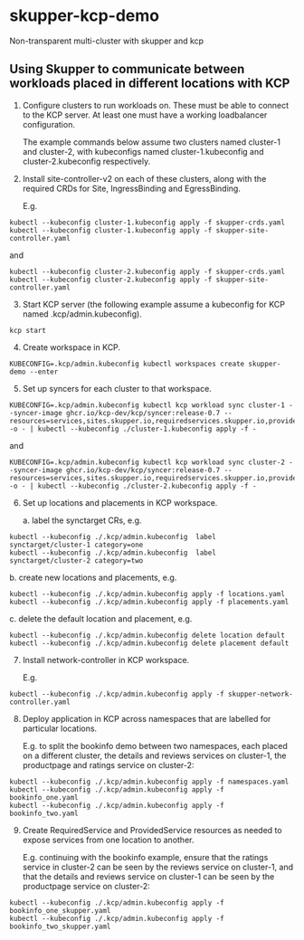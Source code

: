 # skupper-kcp-demo

Non-transparent multi-cluster with skupper and kcp

## Using Skupper to communicate between workloads placed in different locations with KCP

1. Configure clusters to run workloads on. These must be able to
   connect to the KCP server. At least one must have a working
   loadbalancer configuration.

   The example commands below assume two clusters named cluster-1 and
   cluster-2, with kubeconfigs named cluster-1.kubeconfig and
   cluster-2.kubeconfig respectively.

2. Install site-controller-v2 on each of these clusters, along with
   the required CRDs for Site, IngressBinding and EgressBinding.

   E.g.

```
kubectl --kubeconfig cluster-1.kubeconfig apply -f skupper-crds.yaml
kubectl --kubeconfig cluster-1.kubeconfig apply -f skupper-site-controller.yaml
```

   and

```
kubectl --kubeconfig cluster-2.kubeconfig apply -f skupper-crds.yaml
kubectl --kubeconfig cluster-2.kubeconfig apply -f skupper-site-controller.yaml
```

3. Start KCP server (the following example assume a kubeconfig for KCP
   named .kcp/admin.kubeconfig).

```
kcp start
```

4. Create workspace in KCP.

```
KUBECONFIG=.kcp/admin.kubeconfig kubectl workspaces create skupper-demo --enter
```

5. Set up syncers for each cluster to that workspace.

```
KUBECONFIG=.kcp/admin.kubeconfig kubectl kcp workload sync cluster-1 --syncer-image ghcr.io/kcp-dev/kcp/syncer:release-0.7 --resources=services,sites.skupper.io,requiredservices.skupper.io,providedservices.skupper.io -o - | kubectl --kubeconfig ./cluster-1.kubeconfig apply -f -
```

and

```
KUBECONFIG=.kcp/admin.kubeconfig kubectl kcp workload sync cluster-2 --syncer-image ghcr.io/kcp-dev/kcp/syncer:release-0.7 --resources=services,sites.skupper.io,requiredservices.skupper.io,providedservices.skupper.io -o - | kubectl --kubeconfig ./cluster-2.kubeconfig apply -f -
```

6. Set up locations and placements in KCP workspace.

   a. label the synctarget CRs, e.g.

```
kubectl --kubeconfig ./.kcp/admin.kubeconfig  label synctarget/cluster-1 category=one
kubectl --kubeconfig ./.kcp/admin.kubeconfig  label synctarget/cluster-2 category=two
```

   b. create new locations and placements, e.g.

```
kubectl --kubeconfig ./.kcp/admin.kubeconfig apply -f locations.yaml
kubectl --kubeconfig ./.kcp/admin.kubeconfig apply -f placements.yaml
```
   c. delete the default location and placement, e.g.

```
kubectl --kubeconfig ./.kcp/admin.kubeconfig delete location default
kubectl --kubeconfig ./.kcp/admin.kubeconfig delete placement default
```

7. Install network-controller in KCP workspace.

   E.g.
```
kubectl --kubeconfig ./.kcp/admin.kubeconfig apply -f skupper-network-controller.yaml
```

8. Deploy application in KCP across namespaces that are labelled for
   particular locations.

   E.g. to split the bookinfo demo between two namespaces, each placed
   on a different cluster, the details and reviews services on
   cluster-1, the productpage and ratings service on cluster-2:

```
kubectl --kubeconfig ./.kcp/admin.kubeconfig apply -f namespaces.yaml
kubectl --kubeconfig ./.kcp/admin.kubeconfig apply -f bookinfo_one.yaml
kubectl --kubeconfig ./.kcp/admin.kubeconfig apply -f bookinfo_two.yaml
```

9. Create RequiredService and ProvidedService resources as needed to
   expose services from one location to another.

   E.g. continuing with the bookinfo example, ensure that the ratings
   service in cluster-2 can be seen by the reviews service on
   cluster-1, and that the details and reviews service on cluster-1
   can be seen by the productpage service on cluster-2:

```
kubectl --kubeconfig ./.kcp/admin.kubeconfig apply -f bookinfo_one_skupper.yaml
kubectl --kubeconfig ./.kcp/admin.kubeconfig apply -f bookinfo_two_skupper.yaml
```
